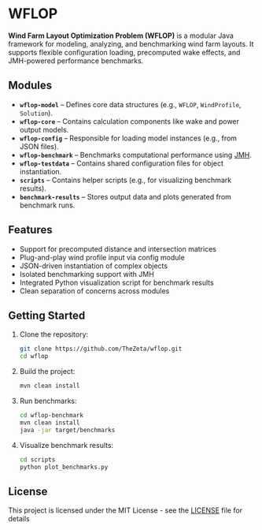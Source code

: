 # WFLOP

**Wind Farm Layout Optimization Problem (WFLOP)** is a modular Java framework for modeling, analyzing, and benchmarking wind farm layouts. It supports flexible configuration loading, precomputed wake effects, and JMH-powered performance benchmarks.

## Modules

- **`wflop-model`** – Defines core data structures (e.g., `WFLOP`, `WindProfile`, `Solution`).
- **`wflop-core`** – Contains calculation components like wake and power output models.
- **`wflop-config`** – Responsible for loading model instances (e.g., from JSON files).
- **`wflop-benchmark`** – Benchmarks computational performance using [JMH](https://openjdk.org/projects/code-tools/jmh/).
- **`wflop-testdata`** – Contains shared configuration files for object instantiation.
- **`scripts`** – Contains helper scripts (e.g., for visualizing benchmark results).
- **`benchmark-results`** – Stores output data and plots generated from benchmark runs.

## Features

- Support for precomputed distance and intersection matrices
- Plug-and-play wind profile input via config module
- JSON-driven instantiation of complex objects
- Isolated benchmarking support with JMH
- Integrated Python visualization script for benchmark results
- Clean separation of concerns across modules

## Getting Started

1. Clone the repository:
   ```bash
   git clone https://github.com/TheZeta/wflop.git
   cd wflop
   
2. Build the project:
    ```bash
   mvn clean install
   
3. Run benchmarks:
    ```bash
   cd wflop-benchmark
   mvn clean install
   java -jar target/benchmarks
   
4. Visualize benchmark results:
    ```bash
   cd scripts
   python plot_benchmarks.py

## License
This project is licensed under the MIT License - see the [LICENSE](LICENSE) file for details
    